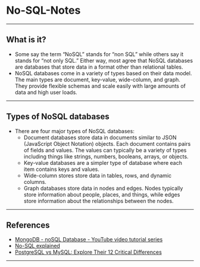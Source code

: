 # No-SQL-Notes
***

## What is it?
- Some say the term “NoSQL” stands for “non SQL” while others say it stands for “not only SQL.” Either way, most agree that NoSQL databases are databases that store data in a format other than relational tables.
- NoSQL databases come in a variety of types based on their data model. The main types are document, key-value, wide-column, and graph. They provide flexible schemas and scale easily with large amounts of data and high user loads.
***

## Types of NoSQL databases
- There are four major types of NoSQL databases:
  - Document databases store data in documents similar to JSON (JavaScript Object Notation) objects. Each document contains pairs of fields and values. The values can typically be a variety of types including things like strings, numbers, booleans, arrays, or objects.
  - Key-value databases are a simpler type of database where each item contains keys and values.
  - Wide-column stores store data in tables, rows, and dynamic columns.
  - Graph databases store data in nodes and edges. Nodes typically store information about people, places, and things, while edges store information about the relationships between the nodes.
***

## References
- [MongoDB - noSQL Database - YouTube video tutorial series](https://www.youtube.com/playlist?list=PLLAZ4kZ9dFpOFJ9JcVW9u4PlSWO-VFoao)
- [No-SQL explained](https://www.mongodb.com/nosql-explained)
- [PostgreSQL vs MySQL: Explore Their 12 Critical Differences](https://kinsta.com/blog/postgresql-vs-mysql/)
***
